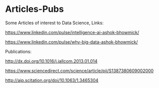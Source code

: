# Articles-Pubs
Some Articles of interest to Data Science, 
Links:

https://www.linkedin.com/pulse/intelligence-ai-ashok-bhowmick/

https://www.linkedin.com/pulse/why-big-data-ashok-bhowmick/

Publications:

http://dx.doi.org/10.1016/j.jallcom.2013.01.014

https://www.sciencedirect.com/science/article/pii/S1387380609002000

http://aip.scitation.org/doi/10.1063/1.3465304
